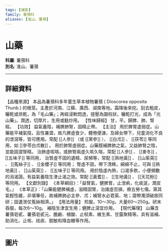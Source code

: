 ```yaml
---
tags: [補氣]
family: 薯蕷科
aliases: [淮山、薯蕷]
---
```


# 山藥

**科屬**: 薯蕷科  
**別名**: 淮山、薯蕷  

---

## 詳細資料
【品種來源】
本品為薯蕷科多年蔓生草本植物薯蕷 (
Dioscorea opposita
Thunb.) 的根莖。主產於河南、江蘇、廣西、湖南等地。霜降後來挖。刮去粗皮，曬乾或烘乾，為「毛山藥」；再經浸軟悶透，搓壓為園柱狀，曬乾打光，成為「光山藥」。潤透，切厚片，生用或麩炒用。
【性味歸經】
甘，平。歸脾、肺、腎經。
【功效】
益氣養陰，補脾肺腎，固精止帶。
【主治】
用於脾胃虛弱症。山藥能平補氣陰，且性兼澀，故凡脾虛食少，體倦便溏，及婦女帶下，兒童消化不良的泄瀉等，皆可應用。常配 [[人參]] （或 [[黨參]] ）、 [[白朮]] 、 [[茯苓]] 等同用，如 [[參苓白朮散]] 。
用於肺腎虛弱症。山藥既補脾肺之氣，又益肺腎之陰，並能固澀腎精。
治肺虛咳喘，或肺腎兩虛久咳久喘，常配 [[人參]] 、 [[麥冬]] 、 [[五味子]] 等同用，
治腎虛不固的遺精、尿頻等，常配 [[熟地黃]] 、 [[山茱萸]] 、 [[菟絲子]] 、 [[金櫻子]] 等同用；
腎虛不固，帶下清稀，綿綿不止，可與 [[熟地黃]] 、 [[山茱萸]] 、 [[五味子]] 等同用。
用於陰虛內熱，口渴多飲，小便頻數的消渴證。有益氣養陰生津止渴之效。常配 [[黃耆]] 、 [[生地黃]] 、 [[天花粉]] 等同用。
【文獻別錄】
《本草綱目》：「益腎氣，健脾胃，止泄痢，化痰涎，潤皮毛。」
《本草正》：「山藥能健脾補虛，滋精固腎，治諸虛百損，療五勞七傷。第其氣輕性緩，非堪專任，故補脾肺必主參、朮；補腎水必君茱、地；澀帶濁須破故同研；固遺泄仗菟絲相濟。」
【用法用量】
煎服，10～30g，大量60～250g。研末吞服，每次6～10g。
補陰生津宜生用；健脾止瀉宜炒用。
【現代藥理】
山藥含薯蕷皂甙、薯蕷皂甙元、膽鹼、植酸、止杈素、維生素、甘露聚精等。具有滋補、助消化、止咳、祛痰、脫敏和降血糖等作用。

---

## 圖片
